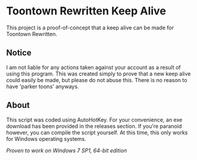 # Toontown Rewritten Keep Alive

This project is a proof-of-concept that a keep alive can be made for Toontown Rewritten.

## Notice
I am not liable for any actions taken against your account as a result of using this program.
This was created simply to prove that a new keep alive could easily be made, but please do not abuse this. There is no reason to have 'parker toons' anyways.

## About
This script was coded using AutoHotKey. For your convenience, an exe download has been provided in the releases section. If you're paranoid however, you can compile the script yourself.
At this time, this only works for Windows operating systems.

*Proven to work on Windows 7 SP1, 64-bit edition*